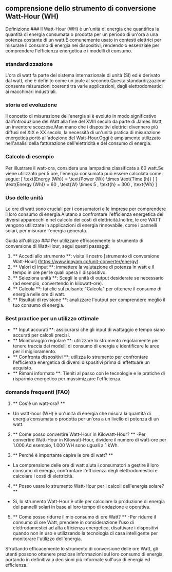 ## comprensione dello strumento di conversione Watt-Hour (WH)

Definizione ###
Il Watt-Hour (WH) è un'unità di energia che quantifica la quantità di energia consumata o prodotta per un periodo di un'ora a una potenza costante di un watt.È comunemente usato in contesti elettrici per misurare il consumo di energia nei dispositivi, rendendolo essenziale per comprendere l'efficienza energetica e i modelli di consumo.

### standardizzazione
L'ora di watt fa parte del sistema internazionale di unità (SI) ed è derivato dal watt, che è definito come un joule al secondo.Questa standardizzazione consente misurazioni coerenti tra varie applicazioni, dagli elettrodomestici ai macchinari industriali.

### storia ed evoluzione
Il concetto di misurazione dell'energia si è evoluto in modo significativo dall'introduzione del Watt alla fine del XVIII secolo da parte di James Watt, un inventore scozzese.Man mano che i dispositivi elettrici divennero più diffusi nel XIX e XX secolo, la necessità di un'unità pratica di misurazione energetica portò all'adozione del Watt-Hour.Oggi è ampiamente utilizzato nell'analisi della fatturazione dell'elettricità e del consumo di energia.

### Calcolo di esempio
Per illustrare il watt-ora, considera una lampadina classificata a 60 watt.Se viene utilizzato per 5 ore, l'energia consumata può essere calcolata come segue:
\[ \text{Energy (Wh)} = \text{Power (W)} \times \text{Time (h)} \]
\[ \text{Energy (Wh)} = 60 \, \text{W} \times 5 \, \text{h} = 300 \, \text{Wh} \]

### Uso delle unità
Le ore di watt sono cruciali per i consumatori e le imprese per comprendere il loro consumo di energia.Aiutano a confrontare l'efficienza energetica dei diversi apparecchi e nel calcolo dei costi di elettricità.Inoltre, le ore WATT vengono utilizzate in applicazioni di energia rinnovabile, come i pannelli solari, per misurare l'energia generata.

Guida all'utilizzo ###
Per utilizzare efficacemente lo strumento di conversione di Watt-Hour, segui questi passaggi:
1. ** Accedi allo strumento **: visita il nostro [strumento di conversione Watt-Hour] (https://www.inayam.co/unit-converter/energy).
2. ** Valori di input **: immettere la valutazione di potenza in watt e il tempo in ore per le quali opera il dispositivo.
3. ** Seleziona unità **: Scegli le unità di output desiderate se necessario (ad esempio, convertendo in kilowatt-ore).
4. ** Calcola **: fai clic sul pulsante "Calcola" per ottenere il consumo di energia nelle ore di watt.
5. ** Risultati di revisione **: analizzare l'output per comprendere meglio il tuo consumo di energia.

### Best practice per un utilizzo ottimale
- ** Input accurati **: assicurarsi che gli input di wattaggio e tempo siano accurati per calcoli precisi.
- ** Monitoraggio regolare **: utilizzare lo strumento regolarmente per tenere traccia dei modelli di consumo di energia e identificare le aree per il miglioramento.
- ** Confronta dispositivi **: utilizza lo strumento per confrontare l'efficienza energetica di diversi dispositivi prima di effettuare un acquisto.
- ** Rimani informato **: Tieniti al passo con le tecnologie e le pratiche di risparmio energetico per massimizzare l'efficienza.

### domande frequenti (FAQ)

1. ** Cos'è un watt-ora? **
- Un watt-hour (WH) è un'unità di energia che misura la quantità di energia consumata o prodotta per un'ora a un livello di potenza di un watt.

2. ** Come posso convertire Watt-Hour in Kilowatt-Hour? **
-Per convertire Watt-Hour in Kilowatt-Hour, dividere il numero di watt-ore per 1.000.Ad esempio, 1.000 WH sono uguali a 1 kWh.

3. ** Perché è importante capire le ore di watt? **
- La comprensione delle ore di watt aiuta i consumatori a gestire il loro consumo di energia, confrontare l'efficienza degli elettrodomestici e calcolare i costi di elettricità.

4. ** Posso usare lo strumento Watt-Hour per i calcoli dell'energia solare? **
- Sì, lo strumento Watt-Hour è utile per calcolare la produzione di energia dei pannelli solari in base al loro tempo di ondazione e operativa.

5. ** Come posso ridurre il mio consumo di ore Watt? **
-Per ridurre il consumo di ore Watt, prendere in considerazione l'uso di elettrodomestici ad alta efficienza energetica, disattivare i dispositivi quando non in uso e utilizzando la tecnologia di casa intelligente per monitorare l'utilizzo dell'energia.

Sfruttando efficacemente lo strumento di conversione delle ore Watt, gli utenti possono ottenere preziose informazioni sul loro consumo di energia, portando in definitiva a decisioni più informate sull'uso di energia ed efficienza.
